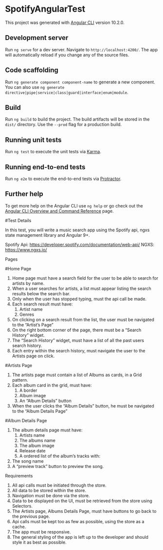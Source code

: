 # SpotifyAngularTest

This project was generated with [Angular CLI](https://github.com/angular/angular-cli) version 10.2.0.

## Development server

Run `ng serve` for a dev server. Navigate to `http://localhost:4200/`. The app will automatically reload if you change any of the source files.

## Code scaffolding

Run `ng generate component component-name` to generate a new component. You can also use `ng generate directive|pipe|service|class|guard|interface|enum|module`.

## Build

Run `ng build` to build the project. The build artifacts will be stored in the `dist/` directory. Use the `--prod` flag for a production build.

## Running unit tests

Run `ng test` to execute the unit tests via [Karma](https://karma-runner.github.io).

## Running end-to-end tests

Run `ng e2e` to execute the end-to-end tests via [Protractor](http://www.protractortest.org/).

## Further help

To get more help on the Angular CLI use `ng help` or go check out the [Angular CLI Overview and Command Reference](https://angular.io/cli) page.


#Test Details

In this test, you will write a music search app using the Spotify api, ngxs state
management library and Angular 9+.

Spotify Api: https://developer.spotify.com/documentation/web-api/
NGXS: https://www.ngxs.io/

Pages

#Home Page

1. Home page must have a search field for the user to be able to search for
artists by name.
2. When a user searches for artists, a list must appear listing the search results
below the search bar.
3. Only when the user has stopped typing, must the api call be made.
4. Each search result must have:
    1. Artist name
    2. Genres
5. On clicking on a search result from the list, the user must be navigated to the
“Artist’s Page”
6. On the right bottom corner of the page, there must be a “Search History”
widget.
7. The “Search History” widget, must have a list of all the past users search
history.
8. Each entry within the search history, must navigate the user to the Artists
page on click.

#Artists Page
1. The artists page must contain a list of Albums as cards, in a Grid pattern.
2. Each album card in the grid, must have:
    1. A border
    2. Album image
    3. An “Album Details” button
3. When the user clicks the “Album Details” button, he must be navigated to
the “Album Details Page”

#Album Details Page
1. The album details page must have:
    1. Artists name
    2. The albums name
    3. The album image
    4. Release date
    5. A ordered list of the album’s tracks with:
1. The song name
2.   A “preview track” button to preview the song.

Requirements
1. All api calls must be initiated through the store.
2. All data to be stored within the store.
3. Navigation must be done via the store.
4. Data to be displayed on the UI, must be retrieved from the store using
Selectors.
5. The Artists page, Albums Details Page, must have buttons to go back to the
previous page.
6. Api calls must be kept too as few as possible, using the store as a cache.
7. The app must be responsive.
8. The general styling of the app is left up to the developer and should style it as
best as possible.